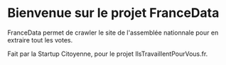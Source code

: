 # Bienvenue sur le projet FranceData

FranceData permet de crawler le site de l'assemblée nationnale pour en extraire
tout les votes.

Fait par la Startup Citoyenne, pour le projet IlsTravaillentPourVous.fr.
